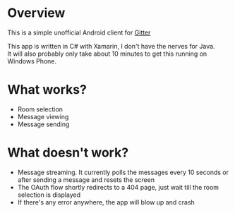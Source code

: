 # Overview

This is a simple unofficial Android client for [Gitter](http://gitter.im)

This app is written in C# with Xamarin, I don't have the nerves for Java.  
It will also probably only take about 10 minutes to get this running on Windows Phone.

# What works?
- Room selection
- Message viewing
- Message sending

# What doesn't work?
- Message streaming. It currently polls the messages every 10 seconds or after sending a message and resets the screen
- The OAuth flow shortly redirects to a 404 page, just wait till the room selection is displayed
- If there's any error anywhere, the app will blow up and crash
